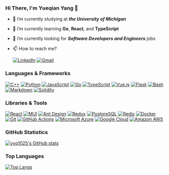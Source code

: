 ### Hi There, I'm Yueqian Yang 👋

- 🔭 I’m currently studying at ***the University of Michigan***
- 🌱 I’m currently learning **Go**, **React**, and **TypeScript**
- 🤔 I’m currently looking for ***Software Developers and Engineers*** jobs
- 📫 How to reach me?
  
  [![LinkedIn](https://api.iconify.design/simple-icons/linkedin.svg?color=%230A66C2&height=20)](https://www.linkedin.com/in/yangyq/)
  [![Gmail](https://api.iconify.design/simple-icons/gmail.svg?color=%23EA4335&height=20)](mailto:yangyq@umich.edu)

### Languages & Frameworks

[![C++](https://api.iconify.design/simple-icons/cplusplus.svg?color=%2300599C&height=24)](https://www.cplusplus.com/)
[![Python](https://api.iconify.design/simple-icons/python.svg?color=%233776AB&height=24)](https://www.python.org/)
[![JavaScript](https://api.iconify.design/simple-icons/javascript.svg?color=%23F7DF1E&height=24)](https://www.ecma-international.org/publications-and-standards/standards/ecma-262/)
[![Go](https://api.iconify.design/simple-icons/go.svg?color=%2300ADD8&height=24)](https://go.dev/)
[![TypeScript](https://api.iconify.design/simple-icons/typescript.svg?color=%233178C6&height=24)](https://www.typescriptlang.org/)
[![Vue.js](https://api.iconify.design/simple-icons/vuedotjs.svg?color=%234FC08D&height=24)](https://vuejs.org/)
[![Flask](https://api.iconify.design/simple-icons/flask.svg?color=%23000000&height=24)](https://flask.palletsprojects.com/)
[![Bash](https://api.iconify.design/simple-icons/gnubash.svg?color=%234EAA25&height=24)](https://www.gnu.org/software/bash/)
[![Markdown](https://api.iconify.design/simple-icons/markdown.svg?color=%23000000&height=24)](https://spec.commonmark.org/)
[![Solidity](https://api.iconify.design/simple-icons/solidity.svg?color=%23363636&height=24)](https://soliditylang.org/)

### Libraries & Tools

[![React](https://api.iconify.design/simple-icons/react.svg?color=%2361DAFB&height=24)](https://reactjs.org/)
[![MUI](https://api.iconify.design/simple-icons/mui.svg?color=%23007FFF&height=24)](https://mui.com/)
[![Ant Design](https://api.iconify.design/simple-icons/antdesign.svg?color=%230170FE&height=24)](https://ant.design/)
[![Redux](https://api.iconify.design/simple-icons/redux.svg?color=%23764ABC&height=24)](https://redux.js.org/)
[![PostgreSQL](https://api.iconify.design/simple-icons/postgresql.svg?color=%234169E1&height=24)](https://www.postgresql.org/)
[![Redis](https://api.iconify.design/simple-icons/redis.svg?color=%23DC382D&height=24)](https://redis.io/)
[![Docker](https://api.iconify.design/simple-icons/docker.svg?color=%232496ED&height=24)](https://www.docker.com/)
[![Git](https://api.iconify.design/simple-icons/git.svg?color=%23F05032&height=24)](https://git-scm.com/)
[![GitHub Actions](https://api.iconify.design/simple-icons/githubactions.svg?color=%232088FF&height=24)](https://github.com/features/actions)
[![Microsoft Azure](https://api.iconify.design/simple-icons/microsoftazure.svg?color=%230078D4&height=24)](https://azure.microsoft.com/)
[![Google Cloud](https://api.iconify.design/simple-icons/googlecloud.svg?color=%234285F4&height=24)](https://cloud.google.com/)
[![Amazon AWS](https://api.iconify.design/simple-icons/amazonaws.svg?color=%23232F3E&height=24)](https://aws.amazon.com/)

### GitHub Statistics

[![yyq1025's GitHub stats](https://github-readme-stats.vercel.app/api?username=yyq1025&count_private=true&show_icons=true&hide_title=true)](https://github.com/yyq1025)

### Top Languages

[![Top Langs](https://github-readme-stats.vercel.app/api/top-langs/?username=yyq1025&layout=compact&hide_title=true)](https://github.com/yyq1025)
